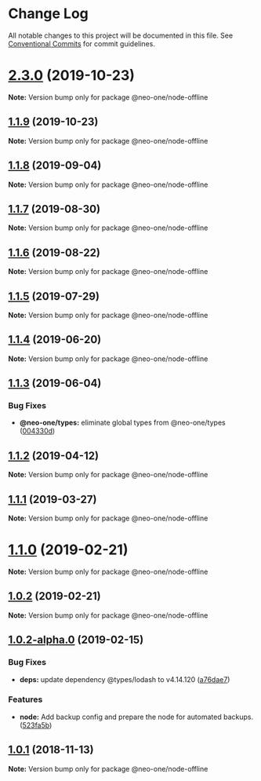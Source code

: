 # Change Log

All notable changes to this project will be documented in this file.
See [Conventional Commits](https://conventionalcommits.org) for commit guidelines.

# [2.3.0](https://github.com/neo-one-suite/neo-one/compare/@neo-one/node-offline@1.1.9...@neo-one/node-offline@2.3.0) (2019-10-23)

**Note:** Version bump only for package @neo-one/node-offline





## [1.1.9](https://github.com/neo-one-suite/neo-one/compare/@neo-one/node-offline@1.1.8...@neo-one/node-offline@1.1.9) (2019-10-23)

**Note:** Version bump only for package @neo-one/node-offline





## [1.1.8](https://github.com/neo-one-suite/neo-one/compare/@neo-one/node-offline@1.1.7...@neo-one/node-offline@1.1.8) (2019-09-04)

**Note:** Version bump only for package @neo-one/node-offline





## [1.1.7](https://github.com/neo-one-suite/neo-one/compare/@neo-one/node-offline@1.1.6...@neo-one/node-offline@1.1.7) (2019-08-30)

**Note:** Version bump only for package @neo-one/node-offline





## [1.1.6](https://github.com/neo-one-suite/neo-one/compare/@neo-one/node-offline@1.1.5...@neo-one/node-offline@1.1.6) (2019-08-22)

**Note:** Version bump only for package @neo-one/node-offline





## [1.1.5](https://github.com/neo-one-suite/neo-one/compare/@neo-one/node-offline@1.1.4...@neo-one/node-offline@1.1.5) (2019-07-29)

**Note:** Version bump only for package @neo-one/node-offline





## [1.1.4](https://github.com/neo-one-suite/neo-one/compare/@neo-one/node-offline@1.1.3...@neo-one/node-offline@1.1.4) (2019-06-20)

**Note:** Version bump only for package @neo-one/node-offline





## [1.1.3](https://github.com/neo-one-suite/neo-one/compare/@neo-one/node-offline@1.1.2...@neo-one/node-offline@1.1.3) (2019-06-04)


### Bug Fixes

* **@neo-one/types:** eliminate global types from @neo-one/types ([004330d](https://github.com/neo-one-suite/neo-one/commit/004330d))





## [1.1.2](https://github.com/neo-one-suite/neo-one/compare/@neo-one/node-offline@1.1.1...@neo-one/node-offline@1.1.2) (2019-04-12)

**Note:** Version bump only for package @neo-one/node-offline





## [1.1.1](https://github.com/neo-one-suite/neo-one/compare/@neo-one/node-offline@1.1.0...@neo-one/node-offline@1.1.1) (2019-03-27)

**Note:** Version bump only for package @neo-one/node-offline





# [1.1.0](https://github.com/neo-one-suite/neo-one/compare/@neo-one/node-offline@1.0.2...@neo-one/node-offline@1.1.0) (2019-02-21)

**Note:** Version bump only for package @neo-one/node-offline





## [1.0.2](https://github.com/neo-one-suite/neo-one/compare/@neo-one/node-offline@1.0.2-alpha.0...@neo-one/node-offline@1.0.2) (2019-02-21)

**Note:** Version bump only for package @neo-one/node-offline





## [1.0.2-alpha.0](https://github.com/neo-one-suite/neo-one/compare/@neo-one/node-offline@1.0.1...@neo-one/node-offline@1.0.2-alpha.0) (2019-02-15)


### Bug Fixes

* **deps:** update dependency @types/lodash to v4.14.120 ([a76dae7](https://github.com/neo-one-suite/neo-one/commit/a76dae7))


### Features

* **node:** Add backup config and prepare the node for automated backups. ([523fa5b](https://github.com/neo-one-suite/neo-one/commit/523fa5b))





## [1.0.1](https://github.com/neo-one-suite/neo-one/compare/@neo-one/node-offline@1.0.0...@neo-one/node-offline@1.0.1) (2018-11-13)

**Note:** Version bump only for package @neo-one/node-offline
